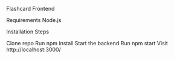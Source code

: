 Flashcard Frontend

Requirements
Node.js

Installation Steps

Clone repo
Run npm install
Start the backend
Run npm start
Visit http://localhost:3000/
